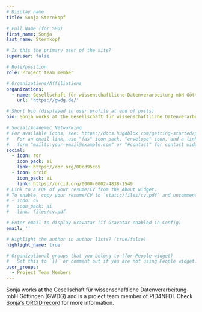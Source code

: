 ```yaml
---
# Display name
title: Sonja Sternkopf

# Full Name (for SEO)
first_name: Sonja
last_name: Sternkopf

# Is this the primary user of the site?
superuser: false

# Role/position
role: Project team member

# Organizations/Affiliations
organizations:
  - name: Gesellschaft für wissenschaftliche Datenverarbeitung mbH Göttingen (GWDG)
    url: 'https://gwdg.de/'

# Short bio (displayed in user profile at end of posts)
bio: Sonja works at the Gesellschaft für wissenschaftliche Datenverarbeitung mbH Göttingen (GWDG) and is a project team member of PID4NFDI.

# Social/Academic Networking
# For available icons, see: https://docs.hugoblox.com/getting-started/page-builder/#icons
#   For an email link, use "fas" icon pack, "envelope" icon, and a link in the
#   form "mailto:your-email@example.com" or "#contact" for contact widget.
social:
  - icon: ror
    icon_pack: ai
    link: https://ror.org/00cd95c65
  - icon: orcid
    icon_pack: ai
    link: https://orcid.org/0000-0002-4838-1549
# Link to a PDF of your resume/CV from the About widget.
# To enable, copy your resume/CV to `static/files/cv.pdf` and uncomment the lines below.
# - icon: cv
#   icon_pack: ai
#   link: files/cv.pdf

# Enter email to display Gravatar (if Gravatar enabled in Config)
email: ''

# Highlight the author in author lists? (true/false)
highlight_name: true

# Organizational groups that you belong to (for People widget)
#   Set this to `[]` or comment out if you are not using People widget.
user_groups:
  - Project Team Members
---
```


Sonja works at the Gesellschaft für wissenschaftliche Datenverarbeitung mbH Göttingen (GWDG) and is a project team member of PID4NFDI. Check [Sonja's ORCID record](https://orcid.org/0000-0002-4838-1549) for more information.
